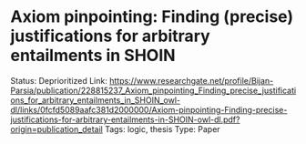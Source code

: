 # Axiom pinpointing: Finding (precise) justifications for arbitrary entailments in SHOIN

Status: Deprioritized
Link: https://www.researchgate.net/profile/Bijan-Parsia/publication/228815237_Axiom_pinpointing_Finding_precise_justifications_for_arbitrary_entailments_in_SHOIN_owl-dl/links/0fcfd5089aafc381d2000000/Axiom-pinpointing-Finding-precise-justifications-for-arbitrary-entailments-in-SHOIN-owl-dl.pdf?origin=publication_detail
Tags: logic, thesis
Type: Paper
